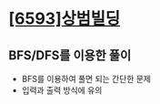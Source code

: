 # [[6593]상범빌딩](https://www.acmicpc.net/problem/6593)

## BFS/DFS를 이용한 풀이

- BFS를 이용하여 풀면 되는 간단한 문제
- 입력과 출력 방식에 유의